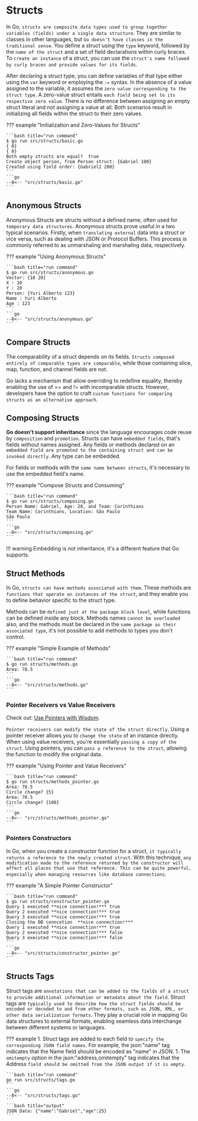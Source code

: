 # Structs

In Go, `structs are composite data types used to group together variables (fields) under a single data structure`. They are similar to classes in other languages, but `Go doesn't have classes in the traditional sense`. You define a struct using the `type` keyword, followed by the `name of the struct` and a set of field declarations within curly braces. To `create an instance` of a struct, you can use the `struct's name followed by curly braces and provide values for its fields`.

After declaring a struct type, you can define variables of that type either using the `var` keyword or employing the `:=` syntax. In the absence of a value assigned to the variable, it assumes the `zero value corresponding to the struct type`. A zero-value struct entails `each field being set to its respective zero value`. There is no difference between assigning an empty struct literal and not assigning a value at all. Both scenarios result in initializing all fields within the struct to their zero values.

??? example "Initialization and Zero-Values for Structs"

    ```bash title="run command"
    $ go run src/structs/basic.go
    { 0}
    { 0}
    Both empty structs are equal?  true
    Create object person, from Person struct: {Gabriel 100}
    Created using field order: {Gabriel2 200}
    ```
    ```go
    --8<-- "src/structs/basic.go"
    ```

## Anonymous Structs

Anonymous Structs are structs without a defined name, often used for `temporary data structures`. Anonymous structs prove useful in a two typical scenarios. Firstly, when `translating external` data into a struct or vice versa, such as dealing with JSON or Protocol Buffers. This process is commonly referred to as unmarshaling and marshaling data, respectively.

??? example "Using Anonymous Structs"

    ```bash title="run command"
    $ go run src/structs/anonymous.go
    Vector: {10 20}
    X : 10
    Y : 20
    Person: {Yuri Alberto 123}
    Name : Yuri Alberto
    Age : 123
    ```
    ```go
    --8<-- "src/structs/anonymous.go"
    ```

## Compare Structs

The comparability of a struct depends on its fields. `Structs composed entirely of comparable types are comparable`, while those containing slice, map, function, and channel fields are not.

Go lacks a mechanism that allow overriding to redefine equality, thereby enabling the use of == and != with incomparable structs. However, developers have the option to craft `custom functions for comparing structs as an alternative approach`.

## Composing Structs

**Go doesn't support inheritance** since the language encourages code reuse by `composition` and `promotion`. Structs can have `embedded fields`, that's fields without names assigned. Any fields or methods declared on an `embedded field are promoted to the containing struct and can be invoked directly`. Any type can be embedded.

For fields or methods with the `same name between structs`, it's necessary to use the embedded field's name.

??? example "Compose Structs and Consuming"

    ```bash title="run command"
    $ go run src/structs/composing.go
    Person Name: Gabriel, Age: 20, and Team: Corinthians
    Team Name: Corinthians, Location: São Paulo
    São Paulo
    ```
    ```go
    --8<-- "src/structs/composing.go"
    ```

!!! warning
    Embedding is not inheritance, it's a different feature that Go supports.

## Struct Methods

In Go, `structs can have methods associated with them`. These methods are `functions that operate on instances of the struct`, and they enable you to define behavior specific to the struct type.

Methods can be `defined just at the package block level`, while functions can be defined inside any block. Methods names `cannot be overloaded` also, and the methods must be declared in the `same package as their associated type`, it's not possible to add methods to types you don't control.

??? example "Simple Example of Methods"

    ```bash title="run command"
    $ go run structs/methods.go
    Area: 78.5
    ```
    ```go
    --8<-- "src/structs/methods.go"
    ```

### Pointer Receivers vs Value Receivers

Check out: [Use Pointers with Wisdom](../pointers.md#use-pointers-with-wisdom).

`Pointer receivers can modify the state of the struct directly`. Using a pointer receiver allows you to `change the state` of an instance directly. When using value receivers, you're essentially `passing a copy of the struct`. Using pointers, you can `pass a reference to the struct`, allowing the function to modify the original data.

??? example "Using Pointer and Value Receivers"

    ```bash title="run command"
    $ go run structs/methods_pointer.go
    Area: 78.5
    Circle change? {5}
    Area: 78.5
    Circle change? {100}
    ```
    ```go
    --8<-- "src/structs/methods_pointer.go"
    ```

### Pointers Constructors

In Go, when you create a constructor function for a struct, `it typically returns a reference to the newly created struct`. With this technique, `any modification made to the reference returned by the constructor will affect all places that use that reference. This can be quite powerful, especially when managing resources like database connections`.

??? example "A Simple Pointer Constructor"

    ```bash title="run command"
    $ go run structs/constructor_pointer.go
    Query 1 executed **nice connection!*** true
    Query 2 executed **nice connection!*** true
    Query 3 executed **nice connection!*** true
    Closing the DB conncetion  **nice connection!***
    Query 1 executed **nice connection!*** true
    Query 2 executed **nice connection!*** false
    Query 3 executed **nice connection!*** false
    ```
    ```go
    --8<-- "src/structs/constructor_pointer.go"
    ```

## Structs Tags

Struct tags are `annotations that can be added to the fields of a struct to provide additional information or metadata about the field`. Struct tags are `typically used to describe how the struct fields should be encoded or decoded to and from other formats, such as JSON, XML, or other data serialization formats`. They play a crucial role in mapping Go data structures to external formats, enabling seamless data interchange between different systems or languages.

??? example
    1. Struct tags are added to each field to `specify the corresponding JSON field names`. For example, the json:"name" tag indicates that the Name field should be encoded as "name" in JSON.
    1. The `omitempty` option in the json:"address,omitempty" tag indicates that the Address `field should be omitted from the JSON output if it is empty`.

    ```bash title="run command"
    go run src/structs/tags.go
    ```
    ```go
    --8<-- "src/structs/tags.go"
    ```
    ```bash title="output"
    JSON Data: {"name":"Gabriel","age":25}
    ```
